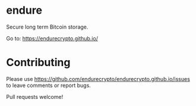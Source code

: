 # endure
Secure long term Bitcoin storage.

Go to: https://endurecrypto.github.io/

# Contributing
Please use https://github.com/endurecrypto/endurecrypto.github.io/issues to leave comments or report bugs.

Pull requests welcome!
